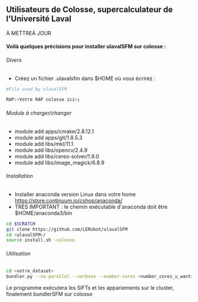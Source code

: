 Utilisateurs de Colosse, supercalculateur de l'Université Laval
--------------------------------------------------------------------------------------

À METTREÀ JOUR

#### Voilà quelques précisions pour installer ulavalSFM sur colosse :

###### Divers

- Créez un fichier .ulavalsfm dans $HOME où vous écrirez :

```Bash
#File used by ulavalSFM

RAP:<Votre RAP colosse ici>;
```

###### Module à charger/changer

- module add apps/cmake/2.8.12.1
- module add apps/git/1.8.5.3
- module add libs/mkl/11.1
- module add libs/opencv/2.4.9
- module add libs/ceres-solver/1.9.0
- module add libs/image_magick/6.8.9

###### Installation

- Installer anaconda version Linux dans votre home https://store.continuum.io/cshop/anaconda/
- TRÈS IMPORTANT : le chemin exécutable d'anaconda doit être $HOME/anaconda3/bin

```Bash
cd $SCRATCH
git clone https://github.com/LERobot/ulavalSFM
cd <ulavalSFM>/
source install.sh -colosse
```

###### Utilisation

```Bash
cd <votre_dataset>
bundler.py --no-parallel --verbose --number-cores <number_cores_u_want> --cluster --walltime <walltime_u_want>
```
Le programme exécutera les SIFTs et les appariements sur le cluster, finalement bundlerSFM sur colosse


